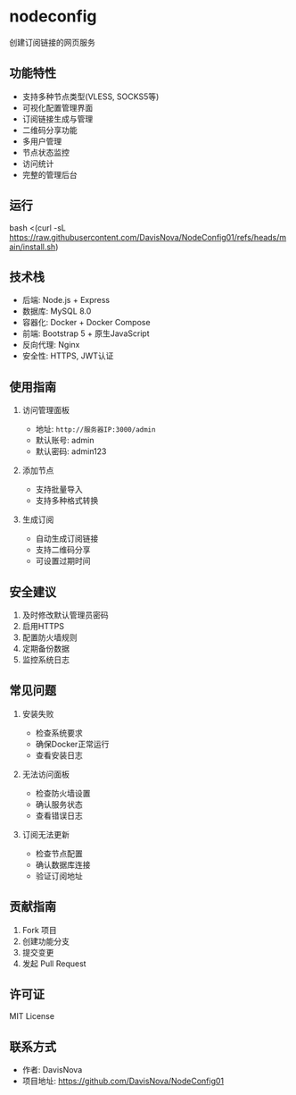 # nodeconfig
创建订阅链接的网页服务

## 功能特性

- 支持多种节点类型(VLESS, SOCKS5等)
- 可视化配置管理界面
- 订阅链接生成与管理
- 二维码分享功能
- 多用户管理
- 节点状态监控
- 访问统计
- 完整的管理后台

## 运行
bash <(curl -sL https://raw.githubusercontent.com/DavisNova/NodeConfig01/refs/heads/main/install.sh)

## 技术栈

- 后端: Node.js + Express
- 数据库: MySQL 8.0
- 容器化: Docker + Docker Compose
- 前端: Bootstrap 5 + 原生JavaScript
- 反向代理: Nginx
- 安全性: HTTPS, JWT认证

## 使用指南

1. 访问管理面板
   - 地址: `http://服务器IP:3000/admin`
   - 默认账号: admin
   - 默认密码: admin123

2. 添加节点
   - 支持批量导入
   - 支持多种格式转换

3. 生成订阅
   - 自动生成订阅链接
   - 支持二维码分享
   - 可设置过期时间

## 安全建议

1. 及时修改默认管理员密码
2. 启用HTTPS
3. 配置防火墙规则
4. 定期备份数据
5. 监控系统日志

## 常见问题

1. 安装失败
   - 检查系统要求
   - 确保Docker正常运行
   - 查看安装日志

2. 无法访问面板
   - 检查防火墙设置
   - 确认服务状态
   - 查看错误日志

3. 订阅无法更新
   - 检查节点配置
   - 确认数据库连接
   - 验证订阅地址

## 贡献指南

1. Fork 项目
2. 创建功能分支
3. 提交变更
4. 发起 Pull Request

## 许可证

MIT License

## 联系方式

- 作者: DavisNova
- 项目地址: https://github.com/DavisNova/NodeConfig01
